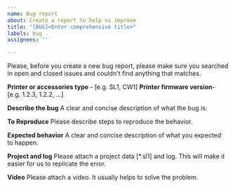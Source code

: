 ```yaml
---
name: Bug report
about: Create a report to help us improve
title: "[BUG]<Enter comprehensive title>"
labels: bug
assignees: ''

---
```


Please, before you create a new bug report, please make sure you searched in open and closed issues and couldn't find anything that matches.

**Printer or accessories type** - [e.g. SL1, CW1]
**Printer firmware version**-  [e.g. 1.2.3, 1.2.2, ...]

**Describe the bug**
  A clear and concise description of what the bug is.
  
**To Reproduce**
  Please describe steps to reproduce the behavior.
  
**Expected behavior**
  A clear and concise description of what you expected to happen.
  
**Project and log**
  Please attach a project data [*.sl1] and log. This will make it easier for us to replicate the error.

**Video**
  Please attach a video. It usually helps to solve the problem.
